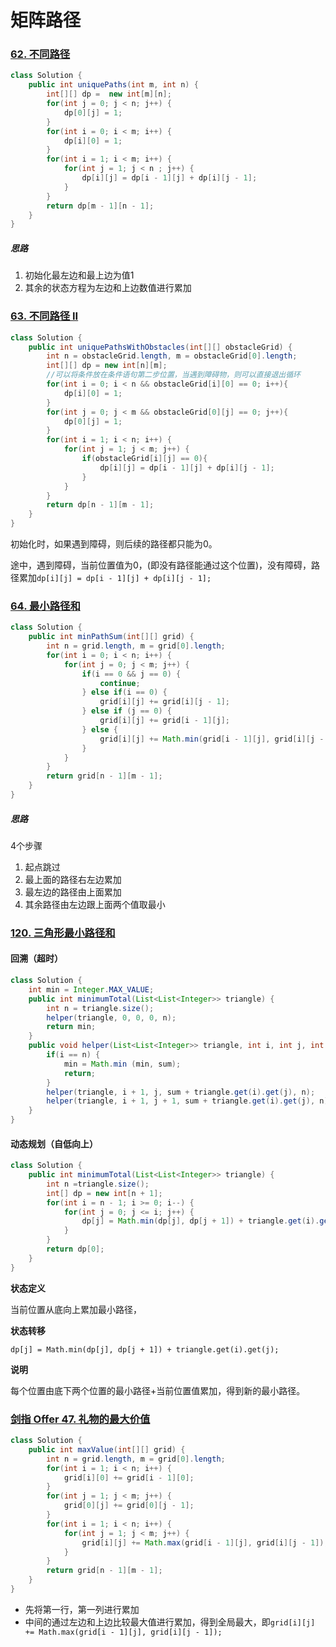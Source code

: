 # 矩阵路径

### [62. 不同路径](https://leetcode-cn.com/problems/unique-paths/)

```java
class Solution {
    public int uniquePaths(int m, int n) {
        int[][] dp =  new int[m][n];
        for(int j = 0; j < n; j++) {
            dp[0][j] = 1;
        }
        for(int i = 0; i < m; i++) {
            dp[i][0] = 1;
        }
        for(int i = 1; i < m; i++) {
            for(int j = 1; j < n ; j++) {
                dp[i][j] = dp[i - 1][j] + dp[i][j - 1];
            }
        }
        return dp[m - 1][n - 1];
    }
}
```

##### 思路

1. 初始化最左边和最上边为值1
2. 其余的状态方程为左边和上边数值进行累加

### [63. 不同路径 II](https://leetcode-cn.com/problems/unique-paths-ii/)

```java
class Solution {
    public int uniquePathsWithObstacles(int[][] obstacleGrid) {
        int n = obstacleGrid.length, m = obstacleGrid[0].length;
        int[][] dp = new int[n][m];
        //可以将条件放在条件语句第二步位置，当遇到障碍物，则可以直接退出循环
        for(int i = 0; i < n && obstacleGrid[i][0] == 0; i++){
            dp[i][0] = 1;
        }
        for(int j = 0; j < m && obstacleGrid[0][j] == 0; j++){
            dp[0][j] = 1;
        }
        for(int i = 1; i < n; i++) {
            for(int j = 1; j < m; j++) {
                if(obstacleGrid[i][j] == 0){
                    dp[i][j] = dp[i - 1][j] + dp[i][j - 1];
                }
            }
        }
        return dp[n - 1][m - 1];
    }
}
```

初始化时，如果遇到障碍，则后续的路径都只能为0。

途中，遇到障碍，当前位置值为0，(即没有路径能通过这个位置)，没有障碍，路径累加`dp[i][j] = dp[i - 1][j] + dp[i][j - 1];`



### [64. 最小路径和](https://leetcode-cn.com/problems/minimum-path-sum/)

```java
class Solution {
    public int minPathSum(int[][] grid) {
        int n = grid.length, m = grid[0].length;
        for(int i = 0; i < n; i++) {
            for(int j = 0; j < m; j++) {
                if(i == 0 && j == 0) {
                    continue;
                } else if(i == 0) {
                    grid[i][j] += grid[i][j - 1];
                } else if (j == 0) {
                    grid[i][j] += grid[i - 1][j];
                } else {
                    grid[i][j] += Math.min(grid[i - 1][j], grid[i][j - 1]);
                }
            }
        }
        return grid[n - 1][m - 1];
    }
}
```

##### 思路

4个步骤

1. 起点跳过
2. 最上面的路径右左边累加
3. 最左边的路径由上面累加
4. 其余路径由左边跟上面两个值取最小

### [120. 三角形最小路径和](https://leetcode-cn.com/problems/triangle/)

#### 回溯（超时）

```java
class Solution {
    int min = Integer.MAX_VALUE;
    public int minimumTotal(List<List<Integer>> triangle) {
        int n = triangle.size();
        helper(triangle, 0, 0, 0, n);
        return min;
    }
    public void helper(List<List<Integer>> triangle, int i, int j, int sum, int n) {
        if(i == n) {
            min = Math.min (min, sum);
            return;
        }
        helper(triangle, i + 1, j, sum + triangle.get(i).get(j), n);
        helper(triangle, i + 1, j + 1, sum + triangle.get(i).get(j), n);
    }
}
```

#### 动态规划（自低向上）

```java
class Solution {
    public int minimumTotal(List<List<Integer>> triangle) {
        int n =triangle.size();
        int[] dp = new int[n + 1];
        for(int i = n - 1; i >= 0; i--) {
            for(int j = 0; j <= i; j++) {
                dp[j] = Math.min(dp[j], dp[j + 1]) + triangle.get(i).get(j);
            }
        }
        return dp[0];
    }
}
```

**状态定义**

当前位置从底向上累加最小路径，

**状态转移**

`dp[j] = Math.min(dp[j], dp[j + 1]) + triangle.get(i).get(j);`

**说明**

每个位置由底下两个位置的最小路径+当前位置值累加，得到新的最小路径。

### [剑指 Offer 47. 礼物的最大价值](https://leetcode-cn.com/problems/li-wu-de-zui-da-jie-zhi-lcof/)

```java
class Solution {
    public int maxValue(int[][] grid) {
        int n = grid.length, m = grid[0].length;
        for(int i = 1; i < n; i++) {
            grid[i][0] += grid[i - 1][0];
        }
        for(int j = 1; j < m; j++) {
            grid[0][j] += grid[0][j - 1];
        }
        for(int i = 1; i < n; i++) {
            for(int j = 1; j < m; j++) {
                grid[i][j] += Math.max(grid[i - 1][j], grid[i][j - 1]);
            }
        }
        return grid[n - 1][m - 1];
    }
}
```

* 先将第一行，第一列进行累加
* 中间的通过左边和上边比较最大值进行累加，得到全局最大，即`grid[i][j] += Math.max(grid[i - 1][j], grid[i][j - 1]);`